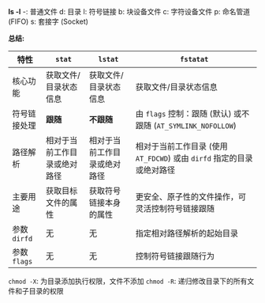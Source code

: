 **ls -l**
-: 普通文件
d: 目录
l: 符号链接
b: 块设备文件
c: 字符设备文件
p: 命名管道 (FIFO)
s: 套接字 (Socket)



**总结:**

| 特性         | `stat`                                   | `lstat`                                  | `fstatat`                                                                |
|--------------|-------------------------------------------|-------------------------------------------|-------------------------------------------------------------------------|
| 核心功能     | 获取文件/目录状态信息                      | 获取文件/目录状态信息                      | 获取文件/目录状态信息                                                   |
| 符号链接处理 | **跟随**                                   | **不跟随**                                 | 由 `flags` 控制：跟随 (默认) 或不跟随 (`AT_SYMLINK_NOFOLLOW`)              |
| 路径解析     | 相对于当前工作目录或绝对路径              | 相对于当前工作目录或绝对路径              | 相对于当前工作目录 (使用 `AT_FDCWD`) 或由 `dirfd` 指定的目录或绝对路径 |
| 主要用途     | 获取目标文件的属性                       | 获取符号链接本身的属性                   | 更安全、原子性的文件操作，可灵活控制符号链接跟随                         |
| 参数 `dirfd` | 无                                        | 无                                        | 指定相对路径解析的起始目录                                              |
| 参数 `flags` | 无                                        | 无                                        | 控制符号链接跟随行为                                                      |



`chmod -X`: 为目录添加执行权限，文件不添加
`chmod -R`: 递归修改目录下的所有文件和子目录的权限
